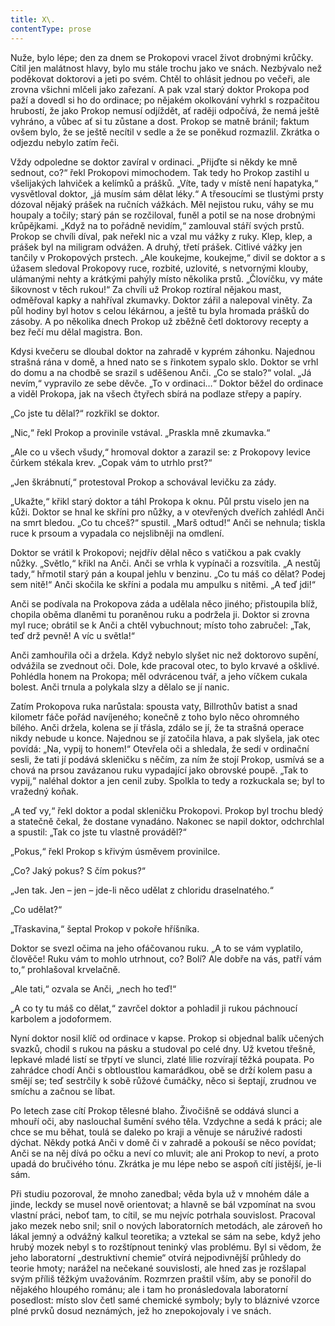 ```yaml
---
title: X\.
contentType: prose
---
```


<section>

Nuže, bylo lépe; den za dnem se Prokopovi vracel život drobnými krůčky. Cítil jen malátnost hlavy, bylo mu stále trochu jako ve snách. Nezbývalo než poděkovat doktorovi a jeti po svém. Chtěl to ohlásit jednou po večeři, ale zrovna všichni mlčeli jako zařezaní. A pak vzal starý doktor Prokopa pod paží a dovedl si ho do ordinace; po nějakém okolkování vyhrkl s rozpačitou hrubostí, že jako Prokop nemusí odjíždět, ať raději odpočívá, že nemá ještě vyhráno, a vůbec ať si tu zůstane a dost. Prokop se matně bránil; faktum ovšem bylo, že se ještě necítil v sedle a že se poněkud rozmazlil. Zkrátka o odjezdu nebylo zatím řeči.

Vždy odpoledne se doktor zavíral v ordinaci. „Přijďte si někdy ke mně sednout, co?“ řekl Prokopovi mimochodem. Tak tedy ho Prokop zastihl u všelijakých lahviček a kelímků a prášků. „Víte, tady v místě není hapatyka,“ vysvětloval doktor, „já musím sám dělat léky.“ A třesoucími se tlustými prsty dózoval nějaký prášek na ručních vážkách. Měl nejistou ruku, váhy se mu houpaly a točily; starý pán se rozčiloval, funěl a potil se na nose drobnými krůpějkami. „Když na to pořádně nevidím,“ zamlouval stáří svých prstů. Prokop se chvíli díval, pak neřekl nic a vzal mu vážky z ruky. Klep, klep, a prášek byl na miligram odvážen. A druhý, třetí prášek. Citlivé vážky jen tančily v Prokopových prstech. „Ale koukejme, koukejme,“ divil se doktor a s úžasem sledoval Prokopovy ruce, rozbité, uzlovité, s netvornými klouby, ulámanými nehty a krátkými pahýly místo několika prstů. „Človíčku, vy máte šikovnost v těch rukou!“ Za chvíli už Prokop roztíral nějakou mast, odměřoval kapky a nahříval zkumavky. Doktor zářil a nalepoval viněty. Za půl hodiny byl hotov s celou lékárnou, a ještě tu byla hromada prášků do zásoby. A po několika dnech Prokop už zběžně četl doktorovy recepty a bez řečí mu dělal magistra. Bon.

Kdysi kvečeru se dloubal doktor na zahradě v kyprém záhonku. Najednou strašná rána v domě, a hned nato se s řinkotem sypalo sklo. Doktor se vrhl do domu a na chodbě se srazil s uděšenou Anči. „Co se stalo?“ volal. „Já nevím,“ vypravilo ze sebe děvče. „To v ordinaci…“ Doktor běžel do ordinace a viděl Prokopa, jak na všech čtyřech sbírá na podlaze střepy a papíry.

„Co jste tu dělal?“ rozkřikl se doktor.

„Nic,“ řekl Prokop a provinile vstával. „Praskla mně zkumavka.“

„Ale co u všech všudy,“ hromoval doktor a zarazil se: z Prokopovy levice čúrkem stékala krev. „Copak vám to utrhlo prst?“

„Jen škrábnutí,“ protestoval Prokop a schovával levičku za zády.

„Ukažte,“ křikl starý doktor a táhl Prokopa k oknu. Půl prstu viselo jen na kůži. Doktor se hnal ke skříni pro nůžky, a v otevřených dveřích zahlédl Anči na smrt bledou. „Co tu chceš?“ spustil. „Marš odtud!“ Anči se nehnula; tiskla ruce k prsoum a vypadala co nejslibněji na omdlení.

Doktor se vrátil k Prokopovi; nejdřív dělal něco s vatičkou a pak cvakly nůžky. „Světlo,“ křikl na Anči. Anči se vrhla k vypínači a rozsvítila. „A nestůj tady,“ hřmotil starý pán a koupal jehlu v benzinu. „Co tu máš co dělat? Podej sem nitě!“ Anči skočila ke skříni a podala mu ampulku s nitěmi. „A teď jdi!“

Anči se podívala na Prokopova záda a udělala něco jiného; přistoupila blíž, chopila oběma dlaněmi tu poraněnou ruku a podržela ji. Doktor si zrovna myl ruce; obrátil se k Anči a chtěl vybuchnout; místo toho zabručel: „Tak, teď drž pevně! A víc u světla!“

Anči zamhouřila oči a držela. Když nebylo slyšet nic než doktorovo supění, odvážila se zvednout oči. Dole, kde pracoval otec, to bylo krvavé a ošklivé. Pohlédla honem na Prokopa; měl odvrácenou tvář, a jeho víčkem cukala bolest. Anči trnula a polykala slzy a dělalo se jí nanic.

Zatím Prokopova ruka narůstala: spousta vaty, Billrothův batist a snad kilometr fáče pořád navíjeného; konečně z toho bylo něco ohromného bílého. Anči držela, kolena se jí třásla, zdálo se jí, že ta strašná operace nikdy nebude u konce. Najednou se jí zatočila hlava, a pak slyšela, jak otec povídá: „Na, vypij to honem!“ Otevřela oči a shledala, že sedí v ordinační sesli, že tati jí podává skleničku s něčím, za ním že stojí Prokop, usmívá se a chová na prsou zavázanou ruku vypadající jako obrovské poupě. „Tak to vypij,“ naléhal doktor a jen cenil zuby. Spolkla to tedy a rozkuckala se; byl to vražedný koňak.

„A teď vy,“ řekl doktor a podal skleničku Prokopovi. Prokop byl trochu bledý a statečně čekal, že dostane vynadáno. Nakonec se napil doktor, odchrchlal a spustil: „Tak co jste tu vlastně prováděl?“

„Pokus,“ řekl Prokop s křivým úsměvem provinilce.

„Co? Jaký pokus? S čím pokus?“

„Jen tak. Jen – jen – jde-li něco udělat z chloridu draselnatého.“

„Co udělat?“

„Třaskavina,“ šeptal Prokop v pokoře hříšníka.

Doktor se svezl očima na jeho ofáčovanou ruku. „A to se vám vyplatilo, člověče! Ruku vám to mohlo utrhnout, co? Bolí? Ale dobře na vás, patří vám to,“ prohlašoval krvelačně.

„Ale tati,“ ozvala se Anči, „nech ho teď!“

„A co ty tu máš co dělat,“ zavrčel doktor a pohladil ji rukou páchnoucí karbolem a jodoformem.

Nyní doktor nosil klíč od ordinace v kapse. Prokop si objednal balík učených svazků, chodil s rukou na pásku a studoval po celé dny. Už kvetou třešně, lepkavé mladé listí se třpytí ve slunci, zlaté lilie rozvírají těžká poupata. Po zahrádce chodí Anči s obtloustlou kamarádkou, obě se drží kolem pasu a smějí se; teď sestrčily k sobě růžové čumáčky, něco si šeptají, zrudnou ve smíchu a začnou se líbat.

Po letech zase cítí Prokop tělesné blaho. Živočišně se oddává slunci a mhouří oči, aby naslouchal šumění svého těla. Vzdychne a sedá k práci; ale chce se mu běhat, toulá se daleko po kraji a věnuje se náruživé radosti dýchat. Někdy potká Anči v domě či v zahradě a pokouší se něco povídat; Anči se na něj dívá po očku a neví co mluvit; ale ani Prokop to neví, a proto upadá do bručivého tónu. Zkrátka je mu lépe nebo se aspoň cítí jistější, je-li sám.

Při studiu pozoroval, že mnoho zanedbal; věda byla už v mnohém dále a jinde, leckdy se musel nově orientovat; a hlavně se bál vzpomínat na svou vlastní práci, neboť tam, to cítil, se mu nejvíc potrhala souvislost. Pracoval jako mezek nebo snil; snil o nových laboratorních metodách, ale zároveň ho lákal jemný a odvážný kalkul teoretika; a vztekal se sám na sebe, když jeho hrubý mozek nebyl s to rozštípnout teninký vlas problému. Byl si vědom, že jeho laboratorní „destruktivní chemie“ otvírá nejpodivnější průhledy do teorie hmoty; narážel na nečekané souvislosti, ale hned zas je rozšlapal svým příliš těžkým uvažováním. Rozmrzen praštil vším, aby se ponořil do nějakého hloupého románu; ale i tam ho pronásledovala laboratorní posedlost: místo slov četl samé chemické symboly; byly to bláznivé vzorce plné prvků dosud neznámých, jež ho znepokojovaly i ve snách.

</section>
